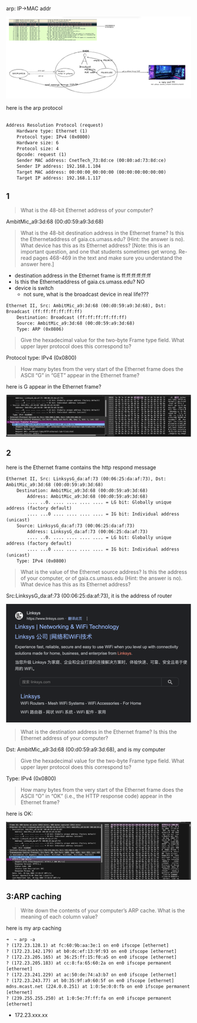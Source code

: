 arp: IP->MAC addr

![here is my understanding of this pcap](image.png)

here is the arp protocol

```ARP

Address Resolution Protocol (request)
    Hardware type: Ethernet (1)
    Protocol type: IPv4 (0x0800)
    Hardware size: 6
    Protocol size: 4
    Opcode: request (1)
    Sender MAC address: CnetTech_73:8d:ce (00:80:ad:73:8d:ce)
    Sender IP address: 192.168.1.104
    Target MAC address: 00:00:00_00:00:00 (00:00:00:00:00:00)
    Target IP address: 192.168.1.117

```
## 1

> What is the 48-bit Ethernet address of your computer?

AmbitMic_a9:3d:68 (00:d0:59:a9:3d:68)



> What is the 48-bit destination address in the Ethernet frame? Is this the Ethernetaddress of gaia.cs.umass.edu? (Hint: the answer is no). What device has this as its Ethernet address? [Note: this is an important question, and one that students sometimes get wrong. Re-read pages 468-469 in the text and make sure you understand the answer here.]

- destination address in the Ethernet frame is ff:ff:ff:ff:ff:ff
- Is this the Ethernetaddress of gaia.cs.umass.edu? NO
- device is switch
    - not sure, what is the broadcast device in real life???

```
Ethernet II, Src: AmbitMic_a9:3d:68 (00:d0:59:a9:3d:68), Dst: Broadcast (ff:ff:ff:ff:ff:ff)
    Destination: Broadcast (ff:ff:ff:ff:ff:ff)
    Source: AmbitMic_a9:3d:68 (00:d0:59:a9:3d:68)
    Type: ARP (0x0806)

```


> Give the hexadecimal value for the two-byte Frame type field. What upper layer protocol does this correspond to?

Protocol type: IPv4 (0x0800)


> How many bytes from the very start of the Ethernet frame does the ASCII “G” in “GET” appear in the Ethernet frame?

here is G appear in the Ethernet frame?

![Alt text](image-1.png)


## 2
here is the Ethernet frame contains the http respond message

```
Ethernet II, Src: LinksysG_da:af:73 (00:06:25:da:af:73), Dst: AmbitMic_a9:3d:68 (00:d0:59:a9:3d:68)
    Destination: AmbitMic_a9:3d:68 (00:d0:59:a9:3d:68)
        Address: AmbitMic_a9:3d:68 (00:d0:59:a9:3d:68)
        .... ..0. .... .... .... .... = LG bit: Globally unique address (factory default)
        .... ...0 .... .... .... .... = IG bit: Individual address (unicast)
    Source: LinksysG_da:af:73 (00:06:25:da:af:73)
        Address: LinksysG_da:af:73 (00:06:25:da:af:73)
        .... ..0. .... .... .... .... = LG bit: Globally unique address (factory default)
        .... ...0 .... .... .... .... = IG bit: Individual address (unicast)
    Type: IPv4 (0x0800)

```

>What is the value of the Ethernet source address? Is this the address of your computer, or of gaia.cs.umass.edu (Hint: the answer is no). What device has this as its Ethernet address?

Src:LinksysG_da:af:73 (00:06:25:da:af:73), it is the address of router

![if you google "linksysG", you can get the answer:)](image-2.png)

>What is the destination address in the Ethernet frame? Is this the Ethernet address of your computer?

Dst: AmbitMic_a9:3d:68 (00:d0:59:a9:3d:68), and is my computer

>Give the hexadecimal value for the two-byte Frame type field. What upper layer protocol does this correspond to?

Type: IPv4 (0x0800)

>How many bytes from the very start of the Ethernet frame does the ASCII “O” in “OK” (i.e., the HTTP response code) appear in the Ethernet frame?

here is OK:

![Alt text](image-3.png)

## 3:ARP caching

>Write down the contents of your computer’s ARP cache. What is the meaning of each column value?

here is my arp caching

```
➜  ~ arp -a
? (172.23.128.1) at fc:60:9b:aa:3e:1 on en0 ifscope [ethernet]
? (172.23.142.179) at b0:dc:ef:13:9f:93 on en0 ifscope [ethernet]
? (172.23.205.165) at 36:25:ff:15:f0:a5 on en0 ifscope [ethernet]
? (172.23.205.183) at cc:8:fa:65:60:2a on en0 ifscope permanent [ethernet]
? (172.23.241.229) at ac:50:de:74:a3:b7 on en0 ifscope [ethernet]
? (172.23.243.77) at b0:35:9f:a9:60:5f on en0 ifscope [ethernet]
mdns.mcast.net (224.0.0.251) at 1:0:5e:0:0:fb on en0 ifscope permanent [ethernet]
? (239.255.255.250) at 1:0:5e:7f:ff:fa on en0 ifscope permanent [ethernet]
```

- 172.23.xxx.xx